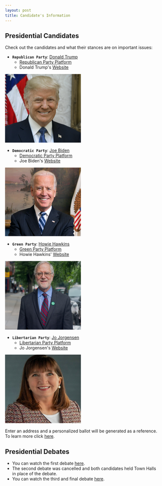 ```yaml
---
layout: post
title: Candidate's Information
---
```

## Presidential Candidates 
Check out the candidates and what their stances are on important issues: 
* **`Republican Party`**: [Donald Trump](https://ballotpedia.org/Donald_Trump_presidential_campaign,_2020)
  - [Republican Party Platform](https://prod-cdn-static.gop.com/docs/Resolution_Platform_2020.pdf)
  - Donald Trump's [Website](https://www.donaldjtrump.com/about)
 
<img src="dt.jpg" width="250" height="225"/>

* **`Democratic Party`**: [Joe Biden](https://ballotpedia.org/Joe_Biden_presidential_campaign,_2020)
  - [Democratic Party Platform](https://www.demconvention.com/wp-content/uploads/2020/08/2020-07-31-Democratic-Party-Platform-For-Distribution.pdf)
  - Joe Biden's [Website](https://joebiden.com/joes-story/)

<img src="jb.jpg" width="250" height="225">

* **`Green Party`**: [Howie Hawkins](https://ballotpedia.org/Howie_Hawkins_presidential_campaign,_2020)
  - [Green Party Platform](https://www.gp.org/platform)
  - Howie Hawkins' [Website](https://howiehawkins.us/)

<img src="hh.jpg" width="250" height="225">

* **`Libertarian Party`**: [Jo Jorgensen](https://ballotpedia.org/Jo_Jorgensen_presidential_campaign,_2020)
  - [Libertarian Party Platform](https://www.lp.org/platform/)
  - Jo Jorgensen's [Website](https://jo20.com/)

<img src="jj.jpg" width="250" height="225">

Enter an address and a personalized ballot will be generated as a reference. To learn more click [here](https://www.vote411.org/). 

## Presidential Debates
- You can watch the first debate [here](https://www.youtube.com/watch?v=K8Z9Kqhrh5c). 
- The second debate was cancelled and both candidates held Town Halls in place of the debate. 
- You can watch the third and final debate [here](https://www.youtube.com/watch?v=bl_dDez7Cmo). 
